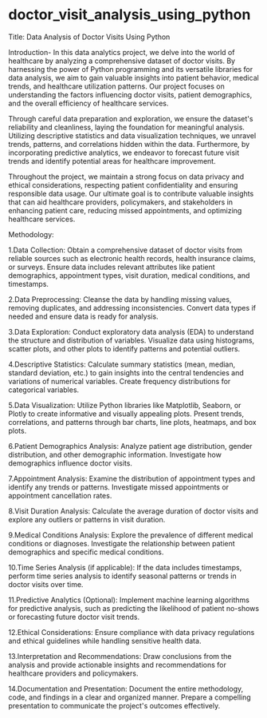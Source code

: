 # doctor_visit_analysis_using_python
Title: Data Analysis of Doctor Visits Using Python

Introduction-
In this data analytics project, we delve into the world of healthcare by analyzing a comprehensive dataset of doctor visits. By harnessing the power of Python programming and its versatile libraries for data analysis, we aim to gain valuable insights into patient behavior, medical trends, and healthcare utilization patterns. Our project focuses on understanding the factors influencing doctor visits, patient demographics, and the overall efficiency of healthcare services.

Through careful data preparation and exploration, we ensure the dataset's reliability and cleanliness, laying the foundation for meaningful analysis. Utilizing descriptive statistics and data visualization techniques, we unravel trends, patterns, and correlations hidden within the data. Furthermore, by incorporating predictive analytics, we endeavor to forecast future visit trends and identify potential areas for healthcare improvement.

Throughout the project, we maintain a strong focus on data privacy and ethical considerations, respecting patient confidentiality and ensuring responsible data usage. Our ultimate goal is to contribute valuable insights that can aid healthcare providers, policymakers, and stakeholders in enhancing patient care, reducing missed appointments, and optimizing healthcare services.

Methodology:

1.Data Collection: Obtain a comprehensive dataset of doctor visits from reliable sources such as electronic health records, health insurance claims, or surveys. Ensure data includes relevant attributes like patient demographics, appointment types, visit duration, medical conditions, and timestamps.

2.Data Preprocessing: Cleanse the data by handling missing values, removing duplicates, and addressing inconsistencies. Convert data types if needed and ensure data is ready for analysis.

3.Data Exploration: Conduct exploratory data analysis (EDA) to understand the structure and distribution of variables. Visualize data using histograms, scatter plots, and other plots to identify patterns and potential outliers.

4.Descriptive Statistics: Calculate summary statistics (mean, median, standard deviation, etc.) to gain insights into the central tendencies and variations of numerical variables. Create frequency distributions for categorical variables.

5.Data Visualization: Utilize Python libraries like Matplotlib, Seaborn, or Plotly to create informative and visually appealing plots. Present trends, correlations, and patterns through bar charts, line plots, heatmaps, and box plots.

6.Patient Demographics Analysis: Analyze patient age distribution, gender distribution, and other demographic information. Investigate how demographics influence doctor visits.

7.Appointment Analysis: Examine the distribution of appointment types and identify any trends or patterns. Investigate missed appointments or appointment cancellation rates.

8.Visit Duration Analysis: Calculate the average duration of doctor visits and explore any outliers or patterns in visit duration.

9.Medical Conditions Analysis: Explore the prevalence of different medical conditions or diagnoses. Investigate the relationship between patient demographics and specific medical conditions.

10.Time Series Analysis (if applicable): If the data includes timestamps, perform time series analysis to identify seasonal patterns or trends in doctor visits over time.

11.Predictive Analytics (Optional): Implement machine learning algorithms for predictive analysis, such as predicting the likelihood of patient no-shows or forecasting future doctor visit trends.

12.Ethical Considerations: Ensure compliance with data privacy regulations and ethical guidelines while handling sensitive health data.

13.Interpretation and Recommendations: Draw conclusions from the analysis and provide actionable insights and recommendations for healthcare providers and policymakers.

14.Documentation and Presentation: Document the entire methodology, code, and findings in a clear and organized manner. Prepare a compelling presentation to communicate the project's outcomes effectively.

